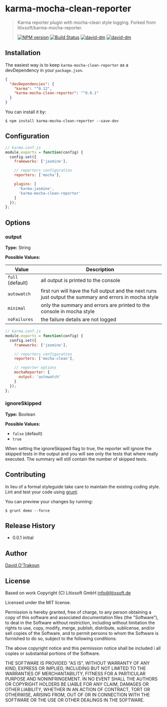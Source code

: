 # karma-mocha-clean-reporter

> Karma reporter plugin with mocha-clean style logging. Forked from litixsoft/karma-mocha-reporter.
>
> [![NPM version](https://badge.fury.io/js/karma-mocha-clean-reporter.svg)](http://badge.fury.io/js/karma-mocha-clean-reporter)
> [![Build Status](https://secure.travis-ci.org/davidosomething/karma-mocha-clean-reporter.svg?branch=master)](https://travis-ci.org/davidosomething/karma-mocha-clean-reporter)
> [![david-dm](https://david-dm.org/davidosomething/karma-mocha-clean-reporter.svg?theme=shields.io)](https://david-dm.org/davidosomething/karma-mocha-clean-reporter/)
> [![david-dm](https://david-dm.org/davidosomething/karma-mocha-clean-reporter/dev-status.svg?theme=shields.io)](https://david-dm.org/davidosomething/karma-mocha-clean-reporter#info=devDependencies&view=table)

## Installation

The easiest way is to keep `karma-mocha-clean-reporter` as a devDependency in your `package.json`.

```json
{
  "devDependencies": {
    "karma": "^0.12",
    "karma-mocha-clean-reporter": "^0.0.1"
  }
}
```

You can install it by:

    $ npm install karma-mocha-clean-reporter --save-dev

## Configuration

```js
// karma.conf.js
module.exports = function(config) {
  config.set({
    frameworks: ['jasmine'],

    // reporters configuration
    reporters: ['mocha'],

    plugins: [
      'karma-jasmine',
      'karma-mocha-clean-reporter'
    ]
  });
};
```

## Options

### output

**Type:** String

**Possible Values:**

Value | Description
------ | -----------
`full` (default) | all output is printed to the console
`autowatch` | first run will have the full output and the next runs just output the summary and errors in mocha style
`minimal` | only the summary and errors are printed to the console in mocha style
`noFailures` | the failure details are not logged

```js
// karma.conf.js
module.exports = function(config) {
  config.set({
    frameworks: ['jasmine'],

    // reporters configuration
    reporters: ['mocha-clean'],

    // reporter options
    mochaReporter: {
      output: 'autowatch'
    }
  });
};
```

### ignoreSkipped

**Type:** Boolean

**Possible Values:**
  * `false` (default)
  * `true`

When setting the ignoreSkipped flag to true, the reporter will ignore the skipped tests in the output and you will see
only the tests that where really executed. The summary will still contain the number of skipped tests.


## Contributing

In lieu of a formal styleguide take care to maintain the existing coding style. Lint and test your code using [grunt](http://gruntjs.com/).

You can preview your changes by running:

    $ grunt demo --force

## Release History

* 0.0.1 initial

## Author

[David O'Trakoun](http://davidosomething.com)

## License

Based on work Copyright (C) Litixsoft GmbH <info@litixsoft.de>

Licensed under the MIT license.

Permission is hereby granted, free of charge, to any person obtaining a copy
of this software and associated documentation files (the "Software"), to deal
in the Software without restriction, including without limitation the rights
to use, copy, modify, merge, publish, distribute, sublicense, and/or sell
copies of the Software, and to permit persons to whom the Software is
furnished to do so, subject to the following conditions:

The above copyright notice and this permission notice shall be included i
all copies or substantial portions of the Software.

THE SOFTWARE IS PROVIDED "AS IS", WITHOUT WARRANTY OF ANY KIND, EXPRESS OR
IMPLIED, INCLUDING BUT NOT LIMITED TO THE WARRANTIES OF MERCHANTABILITY,
FITNESS FOR A PARTICULAR PURPOSE AND NONINFRINGEMENT. IN NO EVENT SHALL THE
AUTHORS OR COPYRIGHT HOLDERS BE LIABLE FOR ANY CLAIM, DAMAGES OR OTHER
LIABILITY, WHETHER IN AN ACTION OF CONTRACT, TORT OR OTHERWISE, ARISING FROM,
OUT OF OR IN CONNECTION WITH THE SOFTWARE OR THE USE OR OTHER DEALINGS IN
THE SOFTWARE.

